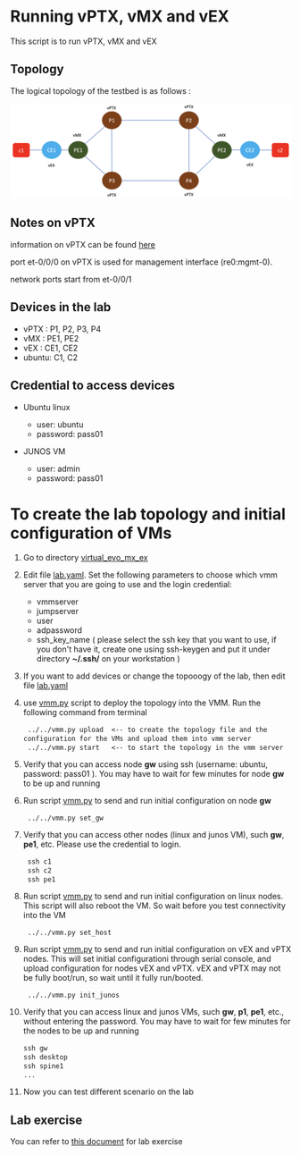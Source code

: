 # Running vPTX, vMX and vEX

This script is to run vPTX, vMX and vEX


## Topology
The logical topology of the testbed is as follows :

![topology](images/topology.png)

## Notes on vPTX
information on vPTX can be found [here](https://junipernetworks.sharepoint.com/sites/plm/SitePages/Running-Virtual-PTX.aspx)

port et-0/0/0 on vPTX is used for management interface (re0:mgmt-0).

network ports start from et-0/0/1 

## Devices in the lab

- vPTX : P1, P2, P3, P4
- vMX : PE1, PE2
- vEX : CE1, CE2
- ubuntu: C1, C2


## Credential to access devices
- Ubuntu linux
    - user: ubuntu
    - password: pass01

- JUNOS VM
    - user: admin
    - password: pass01

# To create the lab topology and initial configuration of VMs
1. Go to directory [virtual_evo_mx_ex](./)
2. Edit file [lab.yaml](./lab.yaml). Set the following parameters to choose which vmm server that you are going to use and the login credential:
    - vmmserver 
    - jumpserver
    - user 
    - adpassword
    - ssh_key_name ( please select the ssh key that you want to use, if you don't have it, create one using ssh-keygen and put it under directory **~/.ssh/** on your workstation )
3. If you want to add devices or change the topooogy of the lab, then edit file [lab.yaml](lab.yaml)
4. use [vmm.py](../../vmm.py) script to deploy the topology into the VMM. Run the following command from terminal

        ../../vmm.py upload  <-- to create the topology file and the configuration for the VMs and upload them into vmm server
        ../../vmm.py start   <-- to start the topology in the vmm server

5. Verify that you can access node **gw** using ssh (username: ubuntu,  password: pass01 ). You may have to wait for few minutes for node **gw** to be up and running
6. Run script [vmm.py](../../vmm.py) to send and run initial configuration on node **gw**

        ../../vmm.py set_gw

7. Verify that you can access other nodes (linux and junos VM), such **gw**, **pe1**, etc. Please use the credential to login.

        ssh c1
        ssh c2
        ssh pe1

8. Run script [vmm.py](../../vmm.py) to send and run initial configuration on linux nodes. This script will also reboot the VM. So wait before you test connectivity into the VM

        ../../vmm.py set_host
9. Run script [vmm.py](../../vmm.py) to send and run initial configuration on vEX and vPTX nodes. This will set initial configurationi through serial console, and upload configuration for nodes vEX and vPTX. vEX and vPTX may not be fully boot/run, so wait until it fully run/booted.

        ../../vmm.py init_junos

10. Verify that you can access linux and junos VMs, such  **gw**, **p1**, **pe1**, etc., without entering the password. You may have to wait for few minutes for the nodes to be up and running

        ssh gw
        ssh desktop
        ssh spine1
        ...

11. Now you can test different scenario on the lab


## Lab exercise

You can refer to [this document](config/README.md) for lab exercise



